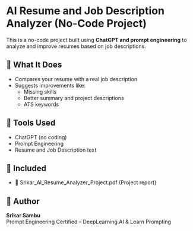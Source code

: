 # AI Resume and Job Description Analyzer (No-Code Project)

This is a no-code project built using **ChatGPT and prompt engineering** to analyze and improve resumes based on job descriptions.

## 🔧 What It Does

- Compares your resume with a real job description
- Suggests improvements like:
  - Missing skills
  - Better summary and project descriptions
  - ATS keywords

## 📄 Tools Used

- ChatGPT (no coding)
- Prompt Engineering
- Resume and Job Description text

## 📂 Included

- 📄 Srikar_AI_Resume_Analyzer_Project.pdf (Project report)

## 🧠 Author

**Srikar Sambu**  
Prompt Engineering Certified – DeepLearning.AI & Learn Prompting
